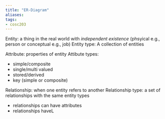 ```yaml
---
title: "ER-Diagram"
aliases: 
tags: 
- cosc203
---
```



Entity: a thing in the real world with *independent existence* (phsyical e.g., person or conceptual e.g., job)
Entity type: A collection of entities 

Attribute: properties of entity
Attibute types:
- simple/composite
- single/multi valued
- stored/derived
- key (simple or composite)

Relationship: when one entity refers to another
Relationship type: a set of relationships with the same entity types
- relationships can have attributes
- relationships haveL

